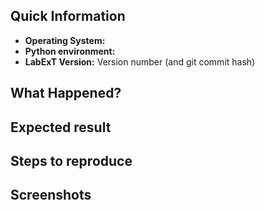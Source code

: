 ## Quick Information
<!-- This is to help replicate the issue as closeley as possible !-->
- **Operating System:** 
- **Python environment:**
- **LabExT Version:** Version number (and git commit hash)

## What Happened?
<!-- A brief description of what happened when you tried to perform an action !-->

## Expected result
<!-- What should have happened when you performed the actions !-->

## Steps to reproduce
<!-- List the steps required to produce the error. These should be as few as possible !-->

## Screenshots
<!-- Any relevant screenshots which show the issue !-->
